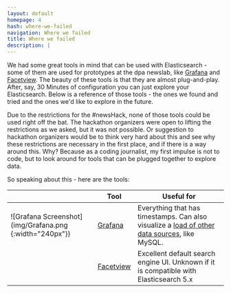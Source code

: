 ```yaml
---
layout: default
homepage: 4
hash: where-we-failed
navigation: Where we failed
title: Where we failed
description: |
---
```


We had some great tools in mind that can be used with Elasticsearch - some of them are used for prototypes at the dpa newslab, like [Grafana](https://grafana.com/) and [Facetview](https://github.com/okfn/facetview). The beauty of these tools is that they are almost plug-and-play. After, say, 30 Minutes of configuration you can just explore your Elasticsearch. Below is a reference of those tools - the ones we found and tried and the ones we'd like to explore in the future.

Due to the restrictions for the #newsHack, none of those tools could be used right off the bat. The hackathon organizers were open to lifting the restrictions as we asked, but it was not possible. Or suggestion to hackathon organizers would be to think very hard about this and see why these restrictions are necessary in the first place, and if there is a way around this. Why? Because as a coding journalist, my first impulse is not to code, but to look around for tools that can be plugged together to explore data.

So speaking about this - here are the tools:


|   |Tool| Useful for |
| --- | ----------------------------------- | ------------ |
| ![Grafana Screenshot](img/Grafana.png {:width="240px"})  | [Grafana](https://grafana.com/)   | Everything that has timestamps. Can also visualize a [load of other data sources](http://docs.grafana.org/features/datasources/), like MySQL.|
|   | [Facetview](https://github.com/okfn/facetview) | Excellent default search engine UI. Unknown if it is compatible with Elasticsearch 5.x |


